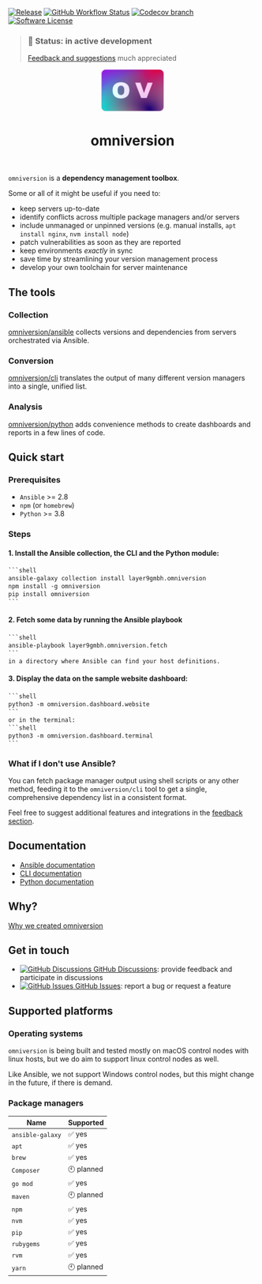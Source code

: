 [![Release](https://img.shields.io/github/v/release/omniversion/omniversion-cli.svg?style=for-the-badge)](https://github.com/omniversion/omniversion-cli/releases/latest)
[![GitHub Workflow Status](https://img.shields.io/github/workflow/status/omniversion/omniversion-cli/Upload%20code%20coverage?style=for-the-badge)](https://github.com/omniversion/omniversion-cli/actions?query=workflow%3A%22Upload%20code%20coverage%22)
[![Codecov branch](https://img.shields.io/codecov/c/github/omniversion/omniversion/main.svg?style=for-the-badge&token=X126WJ5IU4)](https://codecov.io/gh/omniversion/omniversion)
[![Software License](https://img.shields.io/badge/license-AGPL--3.0-green.svg?style=for-the-badge)](/LICENSE)


> ### 🚧 **Status: in active development**
> [Feedback and suggestions](https://github.com/omniversion/omniversion/discussions/1) much appreciated


<!--suppress HtmlDeprecatedAttribute -->
<div align="center">
    <img src="docs/assets/omniversion.png" width="128" height="86" alt="omniversion logo" />
    <h1 align="center">omniversion</h1>
    <br />
</div>

`omniversion` is a **dependency management toolbox**.

Some or all of it might be useful if you need to:

* keep servers up-to-date
* identify conflicts across multiple package managers and/or servers
* include unmanaged or unpinned versions (e.g. manual installs, `apt install nginx`, `nvm install node`)
* patch vulnerabilities as soon as they are reported
* keep environments _exactly_ in sync
* save time by streamlining your version management process
* develop your own toolchain for server maintenance

## The tools

### Collection

[omniversion/ansible](ansible) collects versions and dependencies from servers orchestrated via Ansible.

### Conversion

[omniversion/cli](cli) translates the output of many different version managers into a single, unified list.

### Analysis

[omniversion/python](python) adds convenience methods to create dashboards and reports in a few lines of code.

## Quick start

### Prerequisites

* `Ansible` >= 2.8
* `npm` (or `homebrew`)
* `Python` >= 3.8

### Steps

#### 1.  Install the Ansible collection, the CLI and the Python module:
    ```shell
    ansible-galaxy collection install layer9gmbh.omniversion
    npm install -g omniversion
    pip install omniversion
    ```


#### 2.  Fetch some data by running the Ansible playbook
    ```shell
    ansible-playbook layer9gmbh.omniversion.fetch
    ```
    in a directory where Ansible can find your host definitions.


#### 3.  Display the data on the sample website dashboard:
    ```shell
    python3 -m omniversion.dashboard.website
    ```
    or in the terminal:
    ```shell
    python3 -m omniversion.dashboard.terminal
    ```

### What if I don't use Ansible?

You can fetch package manager output using shell scripts or any other method, feeding it to the `omniversion/cli` tool to get a single, comprehensive dependency list in a consistent format.

Feel free to suggest additional features and integrations in the [feedback section](https://github.com/omniversion/omniversion/discussions/1).

## Documentation

* [Ansible documentation](ansible/README.md)
* [CLI documentation](https://pkg.go.dev/github.com/omniversion/omniversion/cli)
* [Python documentation](https://omniversion.github.io/omniversion/python/omniversion/)

## Why?

[Why we created omniversion](docs/WHY.md)


## Get in touch

- [<img alt="GitHub Discussions" src="https://icongr.am/octicons/heart-fill.svg?color=808080&amp;size=10"/> GitHub Discussions](https://github.com/omniversion/omniversion/discussions/1):
  provide feedback and participate in discussions
- [<img alt="GitHub Issues" src="https://icongr.am/octicons/mark-github.svg?color=808080&amp;size=10"/> GitHub Issues](https://github.com/omniversion/omniversion/issues):
  report a bug or request a feature

## Supported platforms

### Operating systems

`omniversion` is being built and tested mostly on macOS control nodes with linux hosts, but we do aim to support linux control
nodes as well.

Like Ansible, we not support Windows control nodes, but this might change in the future, if there is demand.

### Package managers

| Name             | Supported  |
|------------------|------------|
| `ansible-galaxy` | ✅ yes      |
| `apt`            | ✅ yes      |
| `brew`           | ✅ yes      |
| `Composer`       | 🕙 planned |
| `go mod`         | ✅ yes      |
| `maven`          | 🕙 planned |
| `npm`            | ✅ yes      |
| `nvm`            | ✅ yes      |
| `pip`            | ✅ yes      |
| `rubygems`       | ✅ yes      |
| `rvm`            | ✅ yes      |
| `yarn`           | 🕙 planned |

